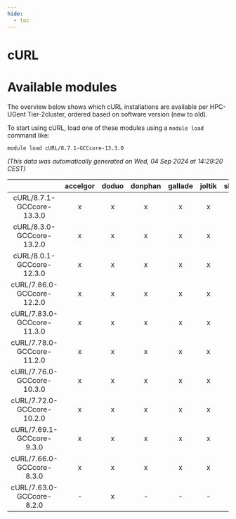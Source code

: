 ```yaml
---
hide:
  - toc
---
```


cURL
====

# Available modules


The overview below shows which cURL installations are available per HPC-UGent Tier-2cluster, ordered based on software version (new to old).

To start using cURL, load one of these modules using a `module load` command like:

```shell
module load cURL/8.7.1-GCCcore-13.3.0
```

*(This data was automatically generated on Wed, 04 Sep 2024 at 14:29:20 CEST)*  

| |accelgor|doduo|donphan|gallade|joltik|shinx|skitty|
| :---: | :---: | :---: | :---: | :---: | :---: | :---: | :---: |
|cURL/8.7.1-GCCcore-13.3.0|x|x|x|x|x|x|x|
|cURL/8.3.0-GCCcore-13.2.0|x|x|x|x|x|x|x|
|cURL/8.0.1-GCCcore-12.3.0|x|x|x|x|x|x|x|
|cURL/7.86.0-GCCcore-12.2.0|x|x|x|x|x|x|x|
|cURL/7.83.0-GCCcore-11.3.0|x|x|x|x|x|x|x|
|cURL/7.78.0-GCCcore-11.2.0|x|x|x|x|x|x|x|
|cURL/7.76.0-GCCcore-10.3.0|x|x|x|x|x|-|x|
|cURL/7.72.0-GCCcore-10.2.0|x|x|x|x|x|-|x|
|cURL/7.69.1-GCCcore-9.3.0|x|x|x|x|x|-|x|
|cURL/7.66.0-GCCcore-8.3.0|x|x|x|x|x|-|x|
|cURL/7.63.0-GCCcore-8.2.0|-|x|-|-|-|-|-|
